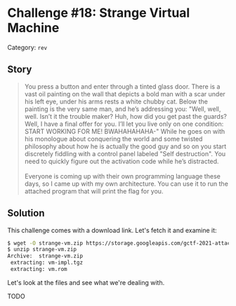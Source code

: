 # Challenge #18: Strange Virtual Machine

Category: `rev`

## Story

>You press a button and enter through a tinted glass door. There is a vast oil painting on the wall that depicts a bold man with a scar under his left eye, under his arms rests a white chubby cat. Below the painting is the very same man, and he’s addressing you: "Well, well, well. Isn’t it the trouble maker? Huh, how did you get past the guards? Well, I have a final offer for you. I’ll let you live only on one condition: START WORKING FOR ME! BWAHAHAHAHA-" While he goes on with his monologue about conquering the world and some twisted philosophy about how he is actually the good guy and so on you start discretely fiddling with a control panel labeled "Self destruction". You need to quickly figure out the activation code while he’s distracted.<br/><br/>
>Everyone is coming up with their own programming language these days, so I came up with my own architecture. You can use it to run the attached program that will print the flag for you.

## Solution

This challenge comes with a download link. Let's fetch it and examine it:

```sh
$ wget -O strange-vm.zip https://storage.googleapis.com/gctf-2021-attachments-project/c48931b8e0b86e44cc5bcc08b9e1510d05f0bb0cde039c2e96147379fcb88d2f93a9acac37bd7093a92e7fdadce862835fadc0951d76bccbc8afd055ae736099
$ unzip strange-vm.zip
Archive:  strange-vm.zip
 extracting: vm-impl.tgz
 extracting: vm.rom
```

Let's look at the files and see what we're dealing with.

TODO
